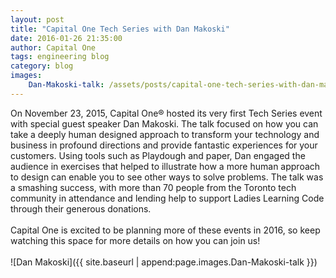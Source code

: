 ```yaml
---
layout: post
title: "Capital One Tech Series with Dan Makoski"
date: 2016-01-26 21:35:00
author: Capital One 
tags: engineering blog
category: blog
images:
    Dan-Makoski-talk: /assets/posts/capital-one-tech-series-with-dan-makoski/Dan-Makoski-talk.jpg
---
```

On November 23, 2015, Capital One® hosted its very first Tech Series event with special guest speaker Dan Makoski. The talk focused on how you can take a deeply human designed approach to transform your technology and business in profound directions and provide fantastic experiences for your customers. Using tools such as Playdough and paper, Dan engaged the audience in exercises that helped to illustrate how a more human approach to design can enable you to see other ways to solve problems. The talk was a smashing success, with more than 70 people from the Toronto tech community in attendance and lending help to support Ladies Learning Code through their generous donations.
<br/><br/>
Capital One is excited to be planning more of these events in 2016, so keep watching this space for more details on how you can join us!
<br/><br/>
![Dan Makoski]({{ site.baseurl | append:page.images.Dan-Makoski-talk }})